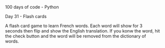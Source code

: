 100 days of code - Python

Day 31 - Flash cards

A flash card game to learn French words. Each word will show for 3 seconds then flip and show the English translation. If you konw the word, hit the check button and the word will be removed from the dictionary of words. 